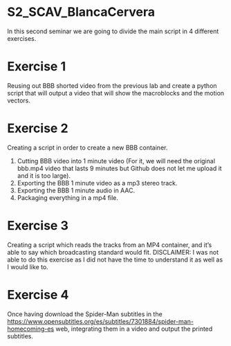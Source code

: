 # S2_SCAV_BlancaCervera

In this second seminar we are going to divide the main script in 4 different exercises.

# Exercise 1
Reusing out BBB shorted video from the previous lab and create a python script that will output a video that will show the macroblocks and the motion vectors.

# Exercise 2
Creating a script in order to create a new BBB container. 
1. Cutting BBB video into 1 minute video (For it, we will need the original bbb.mp4 video that lasts 9 minutes but Github does not let me upload it and it is too large).
2. Exporting the BBB 1 minute video as a mp3 stereo track.
3. Exporting the BBB 1 minute audio in AAC.
4. Packaging everything in a mp4 file.

# Exercise 3
Creating a script which reads the tracks from an MP4 container, and it’s able to say which broadcasting standard would fit.
DISCLAIMER: I was not able to do this exercise as I did not have the time to understand it as well as I would like to.

# Exercise 4
Once having download the Spider-Man subtitles in the https://www.opensubtitles.org/es/subtitles/7301884/spider-man-homecoming-es web, integrating them in a video and output the printed subtitles. 
